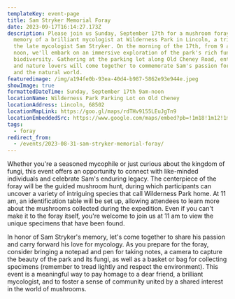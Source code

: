 ```yaml
---
templateKey: event-page
title: Sam Stryker Memorial Foray
date: 2023-09-17T16:14:27.173Z
description: Please join us Sunday, September 17th for a mushroom foray in
  memory of a brilliant mycologist at Wilderness Park in Lincoln, a tribute to
  the late mycologist Sam Stryker. On the morning of the 17th, from 9 am to
  noon, we'll embark on an immersive exploration of the park's rich fungal
  biodiversity. Gathering at the parking lot along Old Cheney Road, enthusiasts
  and nature lovers will come together to commemorate Sam's passion for mycology
  and the natural world.
featuredimage: /img/a194fe0b-93ea-40d4-b987-5862e93e944e.jpeg
showImage: true
formattedDateTime: Sunday, September 17th 9am-noon
locationName: Wilderness Park Parking Lot on Old Cheney
locationAddress: Lincoln, 68502
locationMapLink: https://goo.gl/maps/rdTHv9155LEuJgTn9
locationEmbeddedSrc: https://www.google.com/maps/embed?pb=!1m18!1m12!1m3!1d6044.520358666777!2d-96.71985541149664!3d40.75630193559789!2m3!1f0!2f0!3f0!3m2!1i1024!2i768!4f13.1!3m3!1m2!1s0x8796955753d9ef53%3A0xa86efef1bd5f30ae!2sWilderness%20Park!5e0!3m2!1sen!2sus!4v1693498054396!5m2!1sen!2sus
tags:
  - foray
redirect_from:
  - /events/2023-08-31-sam-stryker-memorial-foray/
---
```

Whether you're a seasoned mycophile or just curious about the kingdom of fungi, this event offers an opportunity to connect with like-minded individuals and celebrate Sam's enduring legacy. The centerpiece of the foray will be the guided mushroom hunt, during which participants can uncover a variety of intriguing species that call Wilderness Park home. At 11 am, an identification table will be set up, allowing attendees to learn more about the mushrooms collected during the expedition. Even if you can't make it to the foray itself, you're welcome to join us at 11 am to view the unique specimens that have been found.

In honor of Sam Stryker's memory, let's come together to share his passion and carry forward his love for mycology. As you prepare for the foray, consider bringing a notepad and pen for taking notes, a camera to capture the beauty of the park and its fungi, as well as a basket or bag for collecting specimens (remember to tread lightly and respect the environment). This event is a meaningful way to pay homage to a dear friend, a brilliant mycologist, and to foster a sense of community united by a shared interest in the world of mushrooms.